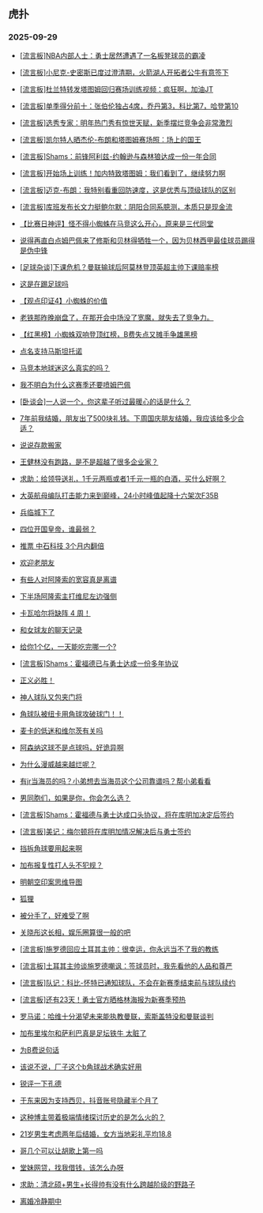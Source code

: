 ## 虎扑 
### 2025-09-29

+ [[流言板]NBA内部人士：勇士居然遭遇了一名板凳球员的霸凌](https://bbs.hupu.com/634984550.html)

+ [[流言板]小尼克-史密斯已度过澄清期，火箭湖人开拓者公牛有意签下](https://bbs.hupu.com/634983295.html)

+ [[流言板]杜兰特转发塔图姆回归赛场训练视频：疯狂啊，加油JT](https://bbs.hupu.com/634984760.html)

+ [[流言板]单季得分前十：张伯伦独占4席，乔丹第3，科比第7，哈登第10](https://bbs.hupu.com/634982991.html)

+ [[流言板]选秀专家：明年热门秀有惊世天赋，新季摆烂竞争会非常激烈](https://bbs.hupu.com/634982647.html)

+ [[流言板]凯尔特人晒杰伦-布朗和塔图姆赛场照：场上的国王](https://bbs.hupu.com/634983380.html)

+ [[流言板]Shams：前锋阿利兹-约翰逊与森林狼达成一份一年合同](https://bbs.hupu.com/634984016.html)

+ [[流言板]开始场上训练！加内特致塔图姆：我们看到了，继续努力啊](https://bbs.hupu.com/634983964.html)

+ [[流言板]迈克-布朗：我特别看重回防速度，这是优秀与顶级球队的区别](https://bbs.hupu.com/634981978.html)

+ [[流言板]库班发布长文力挺鲍尔默：阴阳合同系臆测，本质只是现金流](https://bbs.hupu.com/634984375.html)

+ [【比赛日神评】怪不得小蜘蛛在马竞这么开心，原来是三代同堂](https://bbs.hupu.com/634977129.html)

+ [说得再直白点姆巴佩来了修斯和贝林得牺牲一个，因为贝林西甲最佳球员踢得是伪中锋](https://bbs.hupu.com/634978345.html)

+ [[足球杂谈]下课危机？曼联输球后阿莫林登顶英超主帅下课赔率榜](https://bbs.hupu.com/634979113.html)

+ [这是在踢足球吗](https://bbs.hupu.com/634978823.html)

+ [【观点印证4】小蜘蛛的价值](https://bbs.hupu.com/634977700.html)

+ [老铁那昨晚崩盘了，在那开会中场没了宽魔，就失去了竞争力。](https://bbs.hupu.com/634977943.html)

+ [【红黑榜】小蜘蛛双响登顶红榜，B费失点又摊手争雄黑榜](https://bbs.hupu.com/634979638.html)

+ [点名支持马斯坦托诺](https://bbs.hupu.com/634984083.html)

+ [马竞本地球迷这么真实的吗？](https://bbs.hupu.com/634978729.html)

+ [我不明白为什么这赛季还要喷姆巴佩](https://bbs.hupu.com/634979453.html)

+ [[卧谈会]一人说一个，你这辈子听过最暖心的话是什么？](https://bbs.hupu.com/634982257.html)

+ [7年前我结婚，朋友出了500块礼钱。下周国庆朋友结婚，我应该给多少合适？](https://bbs.hupu.com/634981990.html)

+ [说说存款搬家](https://bbs.hupu.com/634982838.html)

+ [王健林没有跑路，是不是超越了很多企业家？](https://bbs.hupu.com/634982028.html)

+ [求助：给领导送礼，1千元两瓶或者1千元一瓶的白酒，买什么好啊？](https://bbs.hupu.com/634981155.html)

+ [大英航母编队打击能力来到巅峰，24小时峰值起降十六架次F35B](https://bbs.hupu.com/634983843.html)

+ [兵临城下了](https://bbs.hupu.com/634982667.html)

+ [四位开国皇帝，谁最弱？](https://bbs.hupu.com/634984407.html)

+ [推票 中石科技 3个月内翻倍](https://bbs.hupu.com/634983864.html)

+ [欢迎老朋友](https://bbs.hupu.com/634981362.html)

+ [有些人对阿隆索的宽容真是离谱](https://bbs.hupu.com/634979301.html)

+ [下半场阿隆索主打维尼左边强侧](https://bbs.hupu.com/634979069.html)

+ [卡瓦哈尔将缺阵 4 周！](https://bbs.hupu.com/634980325.html)

+ [和女球友的聊天记录](https://bbs.hupu.com/634984876.html)

+ [给你1个亿，一天能吃完哪一个?](https://bbs.hupu.com/634982958.html)

+ [[流言板]Shams：霍福德已与勇士达成一份多年协议](https://bbs.hupu.com/634986304.html)

+ [正义必胜！](https://bbs.hupu.com/634986730.html)

+ [神人球队又包夹门将](https://bbs.hupu.com/634986546.html)

+ [角球队被纽卡用角球攻破球门！！](https://bbs.hupu.com/634985670.html)

+ [麦卡的低迷和维尔茨有关吗](https://bbs.hupu.com/634979758.html)

+ [阿森纳这球不是点球吗，好诡异啊](https://bbs.hupu.com/634985401.html)

+ [为什么漫威越来越烂呢？](https://bbs.hupu.com/634983785.html)

+ [有jr当海员的吗？小弟想去当海员这个公司靠谱吗？帮小弟看看](https://bbs.hupu.com/634983801.html)

+ [男同胞们，如果是你，你会怎么选？](https://bbs.hupu.com/634982626.html)

+ [[流言板]Shams：霍福德与勇士达成口头协议，将在库明加决定后签约](https://bbs.hupu.com/634986455.html)

+ [[流言板]美记：梅尔顿将在库明加情况解决后与勇士签约](https://bbs.hupu.com/634986652.html)

+ [挡拆角球要用起来啊](https://bbs.hupu.com/634986765.html)

+ [加布报复性打人头不犯规？](https://bbs.hupu.com/634986136.html)

+ [明朝空印案思维导图](https://bbs.hupu.com/634983530.html)

+ [狐狸](https://bbs.hupu.com/634984428.html)

+ [被分手了，好难受了啊](https://bbs.hupu.com/634985575.html)

+ [关晓彤这长相，娱乐圈算很一般的吧](https://bbs.hupu.com/634983672.html)

+ [[流言板]施罗德回应土耳其主帅：很幸运，你永远当不了我的教练](https://bbs.hupu.com/634986065.html)

+ [[流言板]土耳其主帅谈施罗德嘲讽：签球员时，我先看他的人品和尊严](https://bbs.hupu.com/634984155.html)

+ [[流言板]队记：科比-怀特已通知球队，不会在新赛季结束前与球队续约](https://bbs.hupu.com/634986001.html)

+ [[流言板]还有23天！勇士官方晒格林海报为新赛季预热](https://bbs.hupu.com/634985783.html)

+ [罗马诺：哈维十分渴望未来能执教曼联，索斯盖特没和曼联谈判](https://bbs.hupu.com/634985657.html)

+ [加布里埃尔和萨利巴真是足坛铁牛 太脏了](https://bbs.hupu.com/634986504.html)

+ [为B费说句话](https://bbs.hupu.com/634979903.html)

+ [该说不说，厂子这个b角球战术确实好用](https://bbs.hupu.com/634986561.html)

+ [锐评一下孔德](https://bbs.hupu.com/634987229.html)

+ [于东来因为支持西贝，抖音账号隐藏半个月了](https://bbs.hupu.com/634984890.html)

+ [这种博主带着极端情绪探讨历史的是怎么火的？](https://bbs.hupu.com/634985274.html)

+ [21岁男生考虑两年后结婚，女方当地彩礼平均18.8](https://bbs.hupu.com/634985095.html)

+ [哥几个可以让胡歌上第一吗](https://bbs.hupu.com/634987211.html)

+ [堂妹网贷，找我借钱，该怎么办呀](https://bbs.hupu.com/634984604.html)

+ [求助：清北硕+男生+长得帅有没有什么跨越阶级的野路子](https://bbs.hupu.com/634984684.html)

+ [离婚冷静期中](https://bbs.hupu.com/634985371.html)

